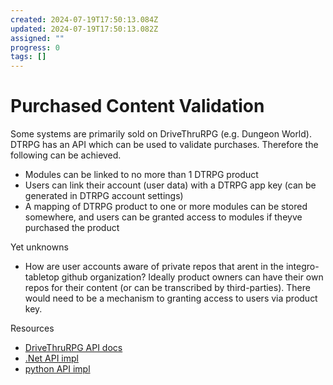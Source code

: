 ```yaml
---
created: 2024-07-19T17:50:13.084Z
updated: 2024-07-19T17:50:13.082Z
assigned: ""
progress: 0
tags: []
---
```


# Purchased Content Validation

Some systems are primarily sold on DriveThruRPG (e.g. Dungeon World). DTRPG has an API which can be used to validate purchases. Therefore the following can be achieved.

- Modules can be linked to no more than 1 DTRPG product
- Users can link their account (user data) with a DTRPG app key (can be generated in DTRPG account settings)
- A mapping of DTRPG product to one or more modules can be stored somewhere, and users can be granted access to modules if theyve purchased the product

Yet unknowns

- How are user accounts aware of private repos that arent in the integro-tabletop github organization? Ideally product owners can have their own repos for their content (or can be transcribed by third-parties). There would need to be a mechanism to granting access to users via product key.

Resources

- [DriveThruRPG API docs](https://github.com/jramboz/DTRPG_API)
- [.Net API impl](https://github.com/JamesSkemp/DriveThruRpg)
- [python API impl](https://github.com/glujan/drpg)

